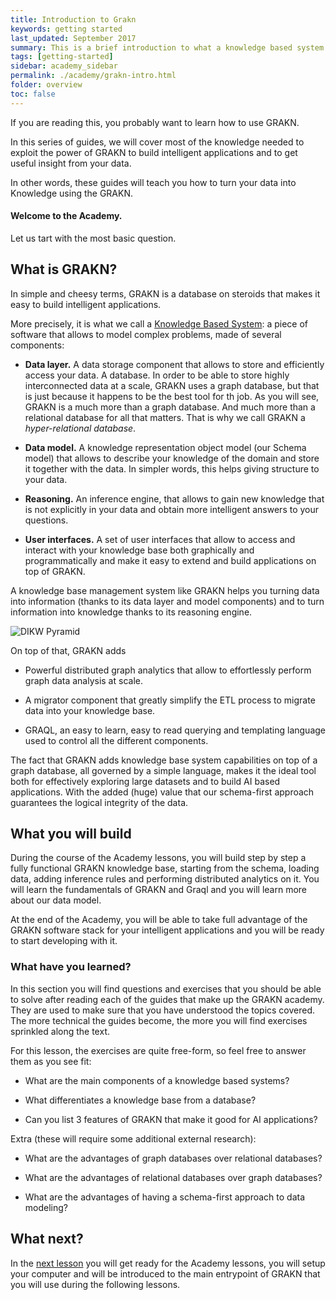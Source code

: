 ```yaml
---
title: Introduction to Grakn
keywords: getting started
last_updated: September 2017
summary: This is a brief introduction to what a knowledge based system is, what is GRAKN and the broad topics that will be covered into the Grakn Academy.
tags: [getting-started]
sidebar: academy_sidebar
permalink: ./academy/grakn-intro.html
folder: overview
toc: false
---
```


If you are reading this, you probably want to learn how to use GRAKN.

In this series of guides, we will cover most of the knowledge needed to exploit the power of GRAKN to build intelligent applications and to get useful insight from your data.

In other words, these guides will teach you how to turn your data into Knowledge using the GRAKN.

#### Welcome to the Academy.


Let us tart with the most basic question.

## What is GRAKN?

In simple and cheesy terms, GRAKN is a database on steroids that makes it easy to build intelligent applications.

More precisely, it is what we call a [Knowledge Based System](https://en.wikipedia.org/wiki/Knowledge-based_systems): a piece of software that allows to model complex problems, made of several components:

  * __Data layer.__ A data storage component that allows to store and efficiently access your data. A database. In order to be able to store highly interconnected data at a scale, GRAKN uses a graph database, but that is just because it happens to be the best tool for th job. As you will see, GRAKN is a much more than a graph database. And much more than a relational database for all that matters. That is why we call GRAKN a _hyper-relational database_.

  * __Data model.__ A knowledge representation object model (our Schema model) that allows to describe your knowledge of the domain and store it together with the data. In simpler words, this helps giving structure to your data.

  * __Reasoning.__ An inference engine, that allows to gain new knowledge that is not explicitly in your data and obtain more intelligent answers to your questions.

  * __User interfaces.__ A set of user interfaces that allow to access and interact with your knowledge base both graphically and programmatically and make it easy to extend and build applications on top of GRAKN.

A knowledge base management system like GRAKN helps you turning data into information (thanks to its data layer and model components) and to turn information into knowledge thanks to its reasoning engine.

  ![DIKW Pyramid](/images/academy/1-welcome/DIKW.svg)

On top of that, GRAKN adds

  * Powerful distributed graph analytics that allow to effortlessly perform graph data analysis at scale.

  * A migrator component that greatly simplify the ETL process to migrate data into your knowledge base.

  * GRAQL, an easy to learn, easy to read querying and templating language used to control all the different components.

The fact that GRAKN adds knowledge base system capabilities on top of a graph database, all governed by a simple language, makes it the ideal tool both for effectively exploring large datasets and to build AI based applications. With the added (huge) value that our schema-first approach guarantees the logical integrity of the data.

## What you will build

During the course of the Academy lessons, you will build step by step a fully functional GRAKN knowledge base, starting from the schema, loading data, adding inference rules and performing distributed analytics on it. You will learn the fundamentals of GRAKN and Graql and you will learn more about our data model.

At the end of the Academy, you will be able to take full advantage of the GRAKN software stack for your intelligent applications and you will be ready to start developing with it.

### What have you learned?
In this section you will find questions and exercises that you should be able to solve after reading each of the guides that make up the GRAKN academy. They are used to make sure that you have understood the topics covered. The more technical the guides become, the more you will find exercises sprinkled along the text.

For this lesson, the exercises are quite free-form, so feel free to answer them as you see fit:

  * What are the main components of a knowledge based systems?

  * What differentiates a knowledge base from a database?

  * Can you list 3 features of GRAKN that make it good for AI applications?

Extra (these will require some additional external research):

  * What are the advantages of graph databases over relational databases?

  * What are the advantages of relational databases over graph databases?

  * What are the advantages of having a schema-first approach to data modeling?

## What next?
In the [next lesson](/academy/setup.html) you will get ready for the Academy lessons, you will setup your computer and will be introduced to the main entrypoint of GRAKN that you will use during the following lessons.
